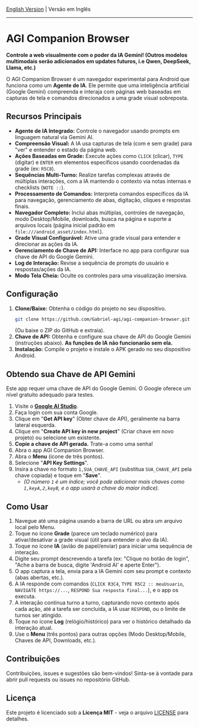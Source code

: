 [English Version](README.en.md) | Versão em Inglês

---

# AGI Companion Browser

**Controle a web visualmente com o poder da IA Gemini! (Outros modelos multimodais serão adicionados em updates futuros, i.e Qwen, DeepSeek, Llama, etc.)**

O AGI Companion Browser é um navegador experimental para Android que funciona como um **Agente de IA**. Ele permite que uma inteligência artificial (Google Gemini) compreenda e interaja com páginas web baseadas em capturas de tela e comandos direcionados a uma grade visual sobreposta.

## Recursos Principais

*   **Agente de IA Integrado:** Controle o navegador usando prompts em linguagem natural via Gemini AI.
*   **Compreensão Visual:** A IA usa capturas de tela (com e sem grade) para "ver" e entender o estado da página web.
*   **Ações Baseadas em Grade:** Execute ações como `CLICK` (clicar), `TYPE` (digitar) e `ENTER` em elementos específicos usando coordenadas da grade (ex: `R5C8`).
*   **Sequências Multi-Turno:** Realize tarefas complexas através de múltiplas interações, com a IA mantendo o contexto via notas internas e checklists (`NOTE ::`).
*   **Processamento de Comandos:** Interpreta comandos específicos da IA para navegação, gerenciamento de abas, digitação, cliques e respostas finais.
*   **Navegador Completo:** Inclui abas múltiplas, controles de navegação, modo Desktop/Mobile, downloads, busca na página e suporte a arquivos locais (página inicial padrão em `file:///android_asset/index.html`).
*   **Grade Visual Configurável:** Ative uma grade visual para entender e direcionar as ações da IA.
*   **Gerenciamento de Chave de API:** Interface no app para configurar sua chave de API do Google Gemini.
*   **Log de Interação:** Revise a sequência de prompts do usuário e respostas/ações da IA.
*   **Modo Tela Cheia:** Oculte os controles para uma visualização imersiva.

## Configuração

1.  **Clone/Baixe:** Obtenha o código do projeto no seu dispositivo.
    ```bash
    git clone https://github.com/Gabriel-agi/agi-companion-browser.git
    ```
    (Ou baixe o ZIP do GitHub e extraia).
2.  **Chave de API:** Obtenha e configure sua chave de API do Google Gemini (instruções abaixo). **As funções de IA não funcionarão sem ela.**
3.  **Instalação:** Compile o projeto e instale o APK gerado no seu dispositivo Android.

## Obtendo sua Chave de API Gemini

Este app requer uma chave de API do Google Gemini. O Google oferece um nível gratuito adequado para testes.

1.  Visite o **[Google AI Studio](https://aistudio.google.com/)**.
2.  Faça login com sua conta Google.
3.  Clique em "**Get API key**" (Obter chave de API), geralmente na barra lateral esquerda.
4.  Clique em "**Create API key in new project**" (Criar chave em novo projeto) ou selecione um existente.
5.  **Copie a chave de API gerada.** Trate-a como uma senha!
6.  Abra o app AGI Companion Browser.
7.  Abra o **Menu** (ícone de três pontos).
8.  Selecione "**API Key Settings**".
9.  Insira a chave no formato `1,SUA_CHAVE_API` (substitua `SUA_CHAVE_API` pela chave copiada) e toque em "**Save**".
    *   *(O número `1` é um índice; você pode adicionar mais chaves como `1,keyA,2,keyB`, e o app usará a chave do maior índice).*

## Como Usar

1.  Navegue até uma página usando a barra de URL ou abra um arquivo local pelo Menu.
2.  Toque no ícone **Grade** (parece um teclado numérico) para ativar/desativar a grade visual (útil para entender o alvo da IA).
3.  Toque no ícone **IA** (avião de papel/enviar) para iniciar uma sequência de interação.
4.  Digite seu prompt descrevendo a tarefa (ex: "Clique no botão de login", "Ache a barra de busca, digite 'Android AI' e aperte Enter").
5.  O app captura a tela, envia para a IA Gemini com seu prompt e contexto (abas abertas, etc.).
6.  A IA responde com comandos (`CLICK R3C4`, `TYPE R5C2 :: meuUsuario`, `NAVIGATE https://...`, `RESPOND Sua resposta final...`), e o app os executa.
7.  A interação continua turno a turno, capturando novo contexto após cada ação, até a tarefa ser concluída, a IA usar `RESPOND`, ou o limite de turnos ser atingido.
8.  Toque no ícone **Log** (relógio/histórico) para ver o histórico detalhado da interação atual.
9.  Use o **Menu** (três pontos) para outras opções (Modo Desktop/Mobile, Chaves de API, Downloads, etc.).

## Contribuições

Contribuições, issues e sugestões são bem-vindos! Sinta-se à vontade para abrir pull requests ou issues no repositório GitHub.

## Licença

Este projeto é licenciado sob a **Licença MIT** - veja o arquivo [LICENSE](LICENSE) para detalhes.
